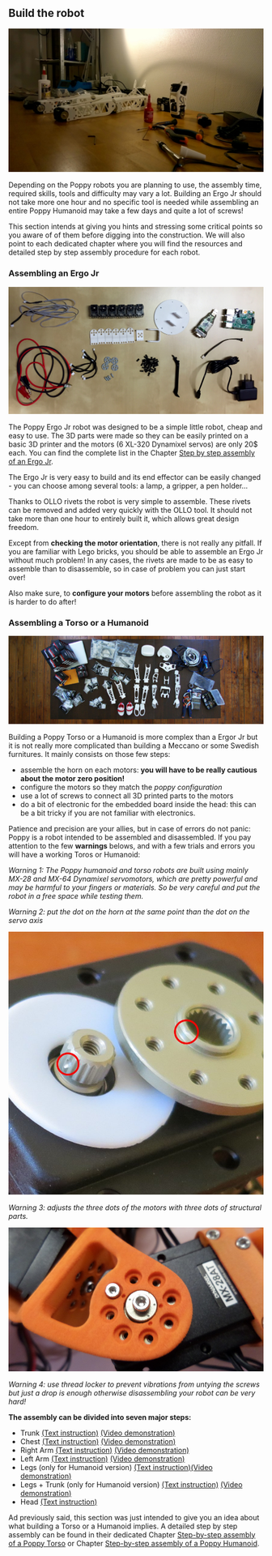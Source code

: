 ## Build the robot

![Poppy Assembly](../img/assembly_pretty.jpg)

Depending on the Poppy robots you are planning to use, the assembly time, required skills, tools and difficulty may vary a lot. Building an Ergo Jr should not take more one hour and no specific tool is needed while assembling an entire Poppy Humanoid may take a few days and quite a lot of screws!

This section intends at giving you hints and stressing some critical points so you aware of of them before digging into the construction. We will also point to each dedicated chapter where you will find the resources and detailed step by step assembly procedure for each robot.

### Assembling an Ergo Jr

![Poppy Ergo Jr BOM](../img/ergo-jr/bom.jpg)
<!-- TODO: refaire une belle photo avec la vraie BOM -->

The Poppy Ergo Jr robot was designed to be a simple little robot, cheap and easy to use. The 3D parts were made so they can be easily printed on a basic 3D printer and the motors (6 XL-320 Dynamixel servos) are only 20$ each. You can find the complete list in the Chapter [Step by step assembly of an Ergo Jr](#TODO).

The Ergo Jr is very easy to build and its end effector can be easily changed - you can choose among several tools: a lamp, a gripper, a pen holder...

<!-- TODO: image des differents outils -->

Thanks to OLLO rivets the robot is very simple to assemble. These rivets can be removed and added very quickly with the OLLO tool. It should not take more than one hour to entirely built it, which allows great design freedom.

<!-- TODO: image des rivets et du tool en action -->

Except from **checking the motor orientation**, there is not really any pitfall. If you are familiar with Lego bricks, you should be able to assemble an Ergo Jr without much problem! In any cases, the rivets are made to be as easy to assemble than to disassemble, so in case of problem you can just start over!

Also make sure, to **configure your motors** before assembling the robot as it is harder to do after!


### Assembling a Torso or a Humanoid

![Poppy Humanoid BOM](../img/humanoid/bom.jpg)

Building a Poppy Torso or a Humanoid is more complex than a Ergor Jr but it is not really more complicated than building a Meccano or some Swedish furnitures. It mainly consists on those few steps:

* assemble the horn on each motors: **you will have to be really cautious about the motor zero position!**
* configure the motors so they match the *poppy configuration*
* use a lot of screws to connect all 3D printed parts to the motors
* do a bit of electronic for the embedded board inside the head: this can be a bit tricky if you are not familiar with electronics.

Patience and precision are your allies, but in case of errors do not panic: Poppy is a robot intended to be assembled and disassembled. If you pay attention to the few **warnings** belows, and with a few trials and errors you will have a working Toros or Humanoid:

*Warning 1:
The Poppy humanoid and torso robots are built using mainly MX-28 and MX-64 Dynamixel servomotors, which are pretty powerful and may be harmful to your fingers or materials.
So be very careful and put the robot in a free space while testing them.*

*Warning 2: put the dot on the horn at the same point than the dot on the servo axis*

![image](../img/humanoid/zero.JPG)

*Warning 3: adjusts the three dots of the motors with three dots of structural parts.*

![image](../img/humanoid/three_dots.jpg)

*Warning 4: use thread locker to prevent vibrations from untying the screws but just a drop is enough otherwise disassembling your robot can be very hard!*


**The assembly can be divided into seven major steps:**

* Trunk [(Text instruction)](https://github.com/poppy-project/Poppy-multiarticulated-torso/blob/master/doc/fr/5_DoFs_humanoid_spine.md)  [(Video demonstration)](http://youtu.be/LEHLdoBEr4Q)
* Chest [(Text instruction)](https://github.com/poppy-project/Poppy-multiarticulated-torso/blob/master/doc/fr/subassembly/chest_assembly_instructions.md) [(Video demonstration)](http://youtu.be/qwrgV6tKTO8)
* Right Arm [(Text instruction)](https://github.com/poppy-project/Poppy-basic-arms/blob/master/doc/right_arm_assembly_instructions.md) [(Video demonstration)](http://youtu.be/Oe5v21sTst8)
* Left Arm [(Text instruction)](https://github.com/poppy-project/Poppy-basic-arms/blob/master/doc/left_arm_assembly_instructions.md) [(Video demonstration)](http://youtu.be/TZb6_hVlmcA)
* Legs (only for Humanoid version) [(Text instruction)](https://github.com/poppy-project/Poppy-lightweight-biped-legs/blob/master/doc/legs_assembly_instructions.md)[(Video demonstration)](http://youtu.be/Am1XBYv134Y)
* Legs + Trunk (only for Humanoid version) [(Text instruction)](https://github.com/poppy-project/poppy-humanoid/blob/master/hardware/doc/Poppy_Humanoid_assembly_instructions.md#3--legstorso-asembly) [(Video demonstration)](http://youtu.be/5i0xVlrJc-8)
* Head [(Text instruction)](https://github.com/poppy-project/poppy-docs/blob/master/poppy-humanoid/assembly_doc/head_assembly.md)

Ad previously said, this section was just intended to give you an idea about what building a Torso or a Humanoid implies. A detailed step by step assembly can be found in their dedicated Chapter [Step-by-step assembly of a Poppy Torso](#TODO) or Chapter [Step-by-step assembly of a Poppy Humanoid](#TODO). 
